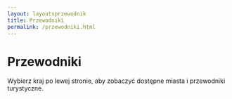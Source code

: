 ```yaml
---
layout: layoutsprzewodnik
title: Przewodniki
permalink: /przewodniki.html
---
```


<div class="container">
  
  <main>
    <h1>Przewodniki</h1>
    <p>Wybierz kraj po lewej stronie, aby zobaczyć dostępne miasta i przewodniki turystyczne.</p>
  </main>
</div>

<script>
  function toggleSubmenu(event) {
    event.preventDefault();
    const item = event.target.closest('.has-submenu');
    item.classList.toggle('active');
  }
</script>
